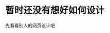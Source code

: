 <!--
 * @Author: Hamletbat 1125051234@qq.com
 * @Date: 2022-12-12 20:30:07
 * @LastEditors: Hamletbat 1125051234@qq.com
 * @LastEditTime: 2022-12-12 20:31:50
 * @FilePath: \Hamletbat.github.io\index.html
 * @Description: 这是默认设置,请设置`customMade`, 打开koroFileHeader查看配置 进行设置: https://github.com/OBKoro1/koro1FileHeader/wiki/%E9%85%8D%E7%BD%AE
-->
<!DOCTYPE html>
<html>
<head>
<meta charset="utf-8">
<title>Yibin JIA's homepage</title>
</head>
<body>
    <h1>暂时还没有想好如何设计</h1>
    <p>先看看别人的网页设计吧</p>
</body>
</html>